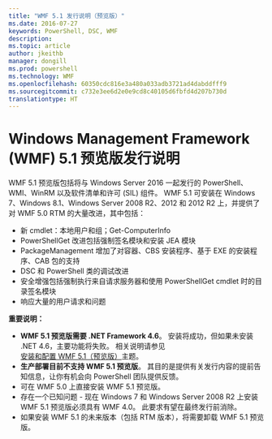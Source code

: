 ```yaml
---
title: "WMF 5.1 发行说明（预览版）"
ms.date: 2016-07-27
keywords: PowerShell, DSC, WMF
description: 
ms.topic: article
author: jkeithb
manager: dongill
ms.prod: powershell
ms.technology: WMF
ms.openlocfilehash: 60350cdc816e3a480a033adb3721ad4dabddfff9
ms.sourcegitcommit: c732e3ee6d2e0e9cd8c40105d6fbfd4d207b730d
translationtype: HT
---
```

# <a name="windows-management-framework-wmf-51-preview-release-notes"></a>Windows Management Framework (WMF) 5.1 预览版发行说明 #

WMF 5.1 预览版包括将与 Windows Server 2016 一起发行的 PowerShell、WMI、WinRM 以及软件清单和许可 (SIL) 组件。 WMF 5.1 可安装在 Windows 7、Windows 8.1、Windows Server 2008 R2、2012 和 2012 R2 上，并提供了对 WMF 5.0 RTM 的大量改进，其中包括：

- 新 cmdlet：本地用户和组；Get-ComputerInfo
- PowerShellGet 改进包括强制签名模块和安装 JEA 模块
- PackageManagement 增加了对容器、CBS 安装程序、基于 EXE 的安装程序、CAB 包的支持
- DSC 和 PowerShell 类的调试改进
- 安全增强包括强制执行来自请求服务器和使用 PowerShellGet cmdlet 时的目录签名模块
- 响应大量的用户请求和问题

**重要说明：**

- **WMF 5.1 预览版需要 .NET Framework 4.6**。 安装将成功，但如果未安装 .NET 4.6，主要功能将失败。 相关说明请参见[安装和配置 WMF 5.1（预览版）](https://msdn.microsoft.com/en-us/powershell/wmf/5.1/install-configure)主题。 
- **生产部署目前不支持 WMF 5.1 预览版**。 其目的是提供有关发行内容的提前告知信息，让你有机会向 PowerShell 团队提供反馈。
- 可在 WMF 5.0 上直接安装 WMF 5.1 预览版。
- 存在一个已知问题 - 现在 Windows 7 和 Windows Server 2008 R2 上安装 WMF 5.1 预览版必须具有 WMF 4.0。 此要求有望在最终发行前消除。
- 如果安装 WMF 5.1 的未来版本（包括 RTM 版本），将需要卸载 WMF 5.1 预览版。

